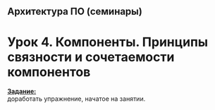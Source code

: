 ## Архитектура ПО (семинары)

# Урок 4. Компоненты. Принципы связности и сочетаемости компонентов
**<u>Задание:</u>**<br>доработать упражнение, начатое на занятии.